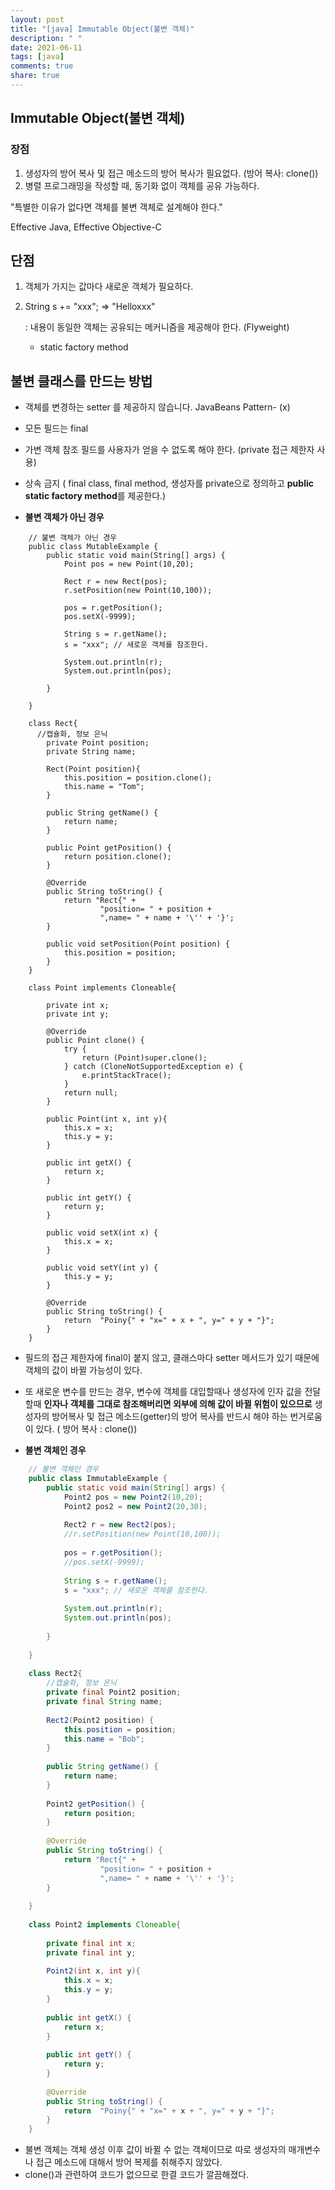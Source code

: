 ```yaml
---
layout: post
title: "[java] Immutable Object(불변 객체)"
description: " "
date: 2021-06-11
tags: [java]
comments: true
share: true
---
```



## Immutable Object(불변 객체)

### 장점

1. 생성자의 방어 복사 및 접근 메소드의 방어 복사가 필요없다. (방어 복사: clone())
2. 병렬 프로그래밍을 작성할 때, 동기화 없이 객체를 공유 가능하다.

"특별한 이유가 없다면 객체를 불변 객체로 설계해야 한다."<br>

Effective Java, Effective Objective-C<br>

## 단점

1. 객체가 가지는 값마다 새로운 객체가 필요하다. 
2. String s += "xxx";   ⇒ "Helloxxx"

   : 내용이 동일한 객체는 공유되는 메커니즘을 제공해야 한다. (Flyweight)

   - static factory method

## 불변 클래스를 만드는 방법

- 객체를 변경하는 setter 를 제공하지 않습니다. JavaBeans Pattern- (x)
- 모든 필드는 final
- 가변 객체 참조 필드를 사용자가 얻을 수 없도록 해야 한다. (private 접근 제한자 사용)
- 상속 금지 ( final class, final method, 생성자를 private으로 정의하고 **public static factory method**를 제공한다.)

- **불변 객체가 아닌 경우**
```
    // 불변 객체가 아닌 경우
    public class MutableExample {
        public static void main(String[] args) {
            Point pos = new Point(10,20);
    
            Rect r = new Rect(pos);
            r.setPosition(new Point(10,100));
    
            pos = r.getPosition();
            pos.setX(-9999);
    
            String s = r.getName();
            s = "xxx"; // 새로운 객체를 참조한다.
        
            System.out.println(r);
            System.out.println(pos);
    
        }
    
    }
    
    class Rect{
      //캡슐화, 정보 은닉
        private Point position;
        private String name;
    
        Rect(Point position){
            this.position = position.clone();
            this.name = "Tom";
        }
    
        public String getName() {
            return name;
        }
    
        public Point getPosition() {
            return position.clone();
        }
    
        @Override
        public String toString() {
            return "Rect{" +
                    "position= " + position +
                    ",name= " + name + '\'' + '}';
        }
    
        public void setPosition(Point position) {
            this.position = position;
        }
    }
    
    class Point implements Cloneable{
    
        private int x;
        private int y;
    
        @Override
        public Point clone() {
            try {
                return (Point)super.clone();
            } catch (CloneNotSupportedException e) {
                e.printStackTrace();
            }
            return null;
        }
    
        public Point(int x, int y){
            this.x = x;
            this.y = y;
        }
    
        public int getX() {
            return x;
        }
    
        public int getY() {
            return y;
        }
    
        public void setX(int x) {
            this.x = x;
        }
    
        public void setY(int y) {
            this.y = y;
        }
    
        @Override
        public String toString() {
            return  "Poiny{" + "x=" + x + ", y=" + y + "}";
        }
    }
```
- 필드의 접근 제한자에 final이 붙지 않고, 클래스마다 setter 메서드가 있기 때문에 객체의 값이 바뀔 가능성이 있다.
- 또 새로운 변수를 만드는 경우, 변수에 객체를 대입할때나 생성자에 인자 값을 전달할때 **인자나 객체를 그대로 참조해버리면 외부에 의해 값이 바뀔 위험이 있으므로**  생성자의 방어복사 및 접근 메소드(getter)의 방어 복사를 반드시 해야 하는 번거로움이 있다. ( 방어 복사 : clone())

- **불변 객체인 경우**
```java
    // 불변 객체인 경우
    public class ImmutableExample {
        public static void main(String[] args) {
            Point2 pos = new Point2(10,20);
            Point2 pos2 = new Point2(20,30);
            
            Rect2 r = new Rect2(pos);
            //r.setPosition(new Point(10,100));
                    
            pos = r.getPosition();
            //pos.setX(-9999);
    
            String s = r.getName();
            s = "xxx"; // 새로운 객체를 참조한다.
    
            System.out.println(r);
            System.out.println(pos);
    
        }
    
    }
    
    class Rect2{
        //캡슐화, 정보 은닉
        private final Point2 position;
        private final String name;
    
        Rect2(Point2 position) {
            this.position = position;
            this.name = "Bob";
        }
    
        public String getName() {
            return name;
        }
    
        Point2 getPosition() {
            return position;
        }
    
        @Override
        public String toString() {
            return "Rect{" +
                    "position= " + position +
                    ",name= " + name + '\'' + '}';
        }
    
    }
    
    class Point2 implements Cloneable{
    
        private final int x;
        private final int y;
    
        Point2(int x, int y){
            this.x = x;
            this.y = y;
        }
    
        public int getX() {
            return x;
        }
    
        public int getY() {
            return y;
        }
    
        @Override
        public String toString() {
            return  "Poiny{" + "x=" + x + ", y=" + y + "}";
        }
    }
```
- 불변 객체는 객체 생성 이후 값이 바뀔 수 없는 객체이므로 따로 생성자의 매개변수나 접근 메소드에 대해서 방어 복제를 취해주지 않았다.
- clone()과 관련하여 코드가 없으므로 한결 코드가 깔끔해졌다.
